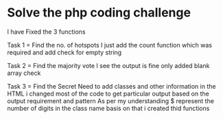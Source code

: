 # Solve the php coding challenge

I have Fixed the 3 functions

Task 1 = Find the no. of hotspots
I just add the count function which was required and add check for empty string

Task 2 = Find the majority vote
I see the output is fine only added blank array check

Task 3 = Find the Secret
Need to add classes and other information in the HTML i changed most of the code to get particular output based on the output requirement and pattern
As per my understanding $ represent the number of digits in the class name basis on that i created thid functions

